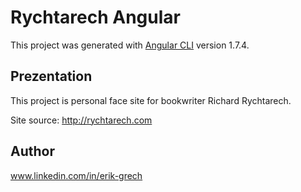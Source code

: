 # Rychtarech Angular

This project was generated with [Angular CLI](https://github.com/angular/angular-cli) version 1.7.4.

## Prezentation

This project is personal face site for bookwriter Richard Rychtarech. 

Site source: http://rychtarech.com

## Author 

www.linkedin.com/in/erik-grech
